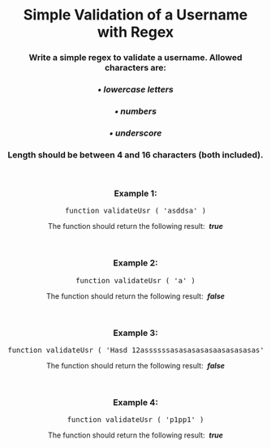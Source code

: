<div align = "center">

# Simple Validation of a Username with Regex

</div>

<div align = "center">

<h3>Write a simple regex to validate a username. Allowed characters are:</h3>

<h3><em>•&nbsp;lowercase letters</em></h3>
<h3><em>•&nbsp;numbers</em></h3>
<h3><em>•&nbsp;underscore</em></h3>

<h3>Length should be between 4 and 16 characters (both included).</h3>

<br>

<h3>Example 1:</h3>

<pre>function validateUsr&nbsp;(&nbsp;'asddsa'&nbsp;)</pre>

<p>The function should return the following result: &nbsp;<strong><em>true</em></strong></p>

<br>

<h3>Example 2:</h3>

<pre>function validateUsr&nbsp;(&nbsp;'a'&nbsp;)</pre>

<p>The function should return the following result: &nbsp;<strong><em>false</em></strong></p>

<br>

<h3>Example 3:</h3>

<pre>function validateUsr&nbsp;(&nbsp;'Hasd_12assssssasasasasasaasasasasas'&nbsp;)</pre>

<p>The function should return the following result: &nbsp;<strong><em>false</em></strong></p>

<br>

<h3>Example 4:</h3>

<pre>function validateUsr&nbsp;(&nbsp;'p1pp1'&nbsp;)</pre>

<p>The function should return the following result: &nbsp;<strong><em>true</em></strong></p>

</div>
